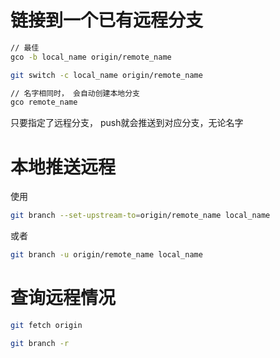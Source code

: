 # 链接到一个已有远程分支

```bash
// 最佳
gco -b local_name origin/remote_name

git switch -c local_name origin/remote_name

// 名字相同时， 会自动创建本地分支
gco remote_name
```

只要指定了远程分支， push就会推送到对应分支，无论名字

# 本地推送远程

使用
```bash
git branch --set-upstream-to=origin/remote_name local_name
```

或者
```bash
git branch -u origin/remote_name local_name
```

# 查询远程情况

```bash
git fetch origin

git branch -r
```